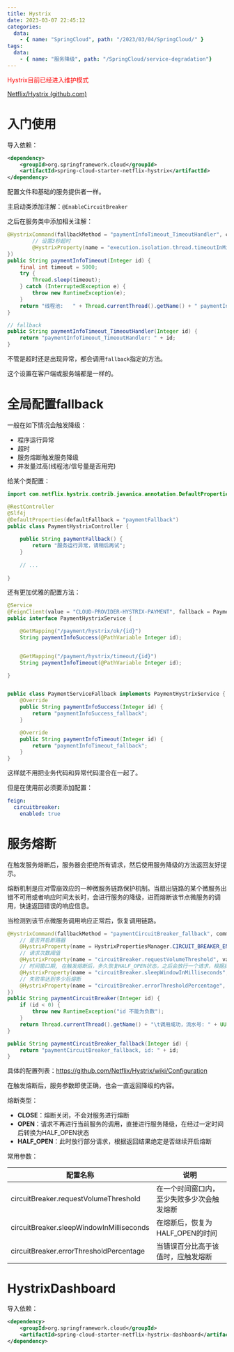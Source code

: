 ```yaml
---
title: Hystrix
date: 2023-03-07 22:45:12
categories:
  data:
    - { name: "SpringCloud", path: "/2023/03/04/SpringCloud/" }
tags:
  data:
    - { name: "服务降级", path: "/SpringCloud/service-degradation"}
---
```


<font color="red">Hystrix目前已经进入维护模式</font>

[Netflix/Hystrix (github.com)](https://github.com/Netflix/Hystrix)

# 入门使用

导入依赖：

```xml
<dependency>
    <groupId>org.springframework.cloud</groupId>
    <artifactId>spring-cloud-starter-netflix-hystrix</artifactId>
</dependency>
```

配置文件和基础的服务提供者一样。

主启动类添加注解：`@EnableCircuitBreaker`

之后在服务类中添加相关注解：

```java
@HystrixCommand(fallbackMethod = "paymentInfoTimeout_TimeoutHandler", commandProperties = {
    	// 设置3秒超时
        @HystrixProperty(name = "execution.isolation.thread.timeoutInMilliseconds", value = "3000")
})
public String paymentInfoTimeout(Integer id) {
    final int timeout = 5000;
    try {
        Thread.sleep(timeout);
    } catch (InterruptedException e) {
        throw new RuntimeException(e);
    }
    return "线程池:   " + Thread.currentThread().getName() + " paymentInfoTimeout, id: " + id + "\ttimeout = " + timeout;
}

// fallback
public String paymentInfoTimeout_TimeoutHandler(Integer id) {
    return "paymentInfoTimeout_TimeoutHandler: " + id;
}
```

不管是超时还是出现异常，都会调用`fallback`指定的方法。

这个设置在客户端或服务端都是一样的。

# 全局配置fallback

一般在如下情况会触发降级：

- 程序运行异常
- 超时
- 服务熔断触发服务降级
- 并发量过高(线程池/信号量是否用完)

给某个类配置：

```java
import com.netflix.hystrix.contrib.javanica.annotation.DefaultProperties;

@RestController
@Slf4j
@DefaultProperties(defaultFallback = "paymentFallback")
public class PaymentHystrixController {
    
    public String paymentFallback() {
        return "服务运行异常，请稍后再试";
    }
	
    // ...
    
}
```

还有更加优雅的配置方法：

```java
@Service
@FeignClient(value = "CLOUD-PROVIDER-HYSTRIX-PAYMENT", fallback = PaymentServiceFallback.class)
public interface PaymentHystrixService {

    @GetMapping("/payment/hystrix/ok/{id}")
    String paymentInfoSuccess(@PathVariable Integer id);


    @GetMapping("/payment/hystrix/timeout/{id}")
    String paymentInfoTimeout(@PathVariable Integer id);

}


public class PaymentServiceFallback implements PaymentHystrixService {
    @Override
    public String paymentInfoSuccess(Integer id) {
        return "paymentInfoSuccess_fallback";
    }

    @Override
    public String paymentInfoTimeout(Integer id) {
        return "paymentInfoTimeout_fallback";
    }
}
```

这样就不用把业务代码和异常代码混合在一起了。

但是在使用前必须要添加配置：

```yaml
feign:
  circuitbreaker:
    enabled: true
```

# 服务熔断

在触发服务熔断后，服务器会拒绝所有请求，然后使用服务降级的方法返回友好提示。

熔断机制是应对雪崩效应的一种微服务链路保护机制。当扇出链路的某个微服务出错不可用或者响应时间太长时，会进行服务的降级，进而熔断该节点微服务的调用，快速返回错误的响应信息。

当检测到该节点微服务调用响应正常后，恢复调用链路。

```java
@HystrixCommand(fallbackMethod = "paymentCircuitBreaker_fallback", commandProperties = {
    // 是否开启断路器
    @HystrixProperty(name = HystrixPropertiesManager.CIRCUIT_BREAKER_ENABLED, value = "true"),
    // 请求次数阈值
    @HystrixProperty(name = "circuitBreaker.requestVolumeThreshold", value = "10"),
    // 时间窗口期, 在触发熔断后，多久恢复HALF_OPEN状态，之后会放行一个请求，根据执行结果决定是否恢复正常
    @HystrixProperty(name = "circuitBreaker.sleepWindowInMilliseconds", value = "1000000"),
    // 失败率达到多少后熔断
    @HystrixProperty(name = "circuitBreaker.errorThresholdPercentage", value = "60"),
})
public String paymentCircuitBreaker(Integer id) {
    if (id < 0) {
        throw new RuntimeException("id 不能为负数");
    }
    return Thread.currentThread().getName() + "\t调用成功，流水号: " + UUID.randomUUID();
}

public String paymentCircuitBreaker_fallback(Integer id) {
    return "paymentCircuitBreaker_fallback, id: " + id;
}
```

具体的配置列表：https://github.com/Netflix/Hystrix/wiki/Configuration

在触发熔断后，服务参数即使正确，也会一直返回降级的内容。

熔断类型：

- **CLOSE**：熔断关闭，不会对服务进行熔断
- **OPEN**：请求不再进行当前服务的调用，直接进行服务降级，在经过一定时间后转换为HALF_OPEN状态
- **HALF_OPEN**：此时放行部分请求，根据返回结果绝定是否继续开启熔断

常用参数：

| 配置名称                                 | 说明                                       |
| ---------------------------------------- | ------------------------------------------ |
| circuitBreaker.requestVolumeThreshold    | 在一个时间窗口内，至少失败多少次会触发熔断 |
| circuitBreaker.sleepWindowInMilliseconds | 在熔断后，恢复为HALF_OPEN的时间            |
| circuitBreaker.errorThresholdPercentage  | 当错误百分比高于该值时，应触发熔断         |

# HystrixDashboard

导入依赖：

```xml
<dependency>
	<groupId>org.springframework.cloud</groupId>
    <artifactId>spring-cloud-starter-netflix-hystrix-dashboard</artifactId>
</dependency>
```

